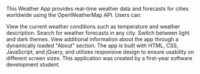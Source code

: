 This Weather App provides real-time weather data and forecasts for cities worldwide using the OpenWeatherMap API. Users can:

View the current weather conditions such as temperature and weather description.
Search for weather forecasts in any city.
Switch between light and dark themes.
View additional information about the app through a dynamically loaded "About" section.
The app is built with HTML, CSS, JavaScript, and jQuery, and utilizes responsive design to ensure usability on different screen sizes.
This application was created by a first-year software development student.
